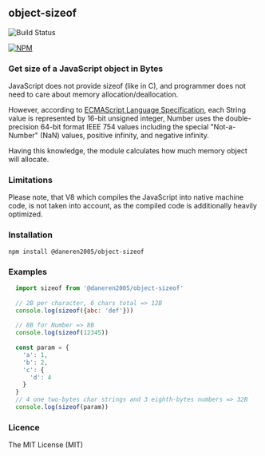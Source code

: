 ## object-sizeof

![Build Status](https://github.com/daneren2005/sizeof/actions/workflows/run-tests.yml/badge.svg)

[![NPM](https://nodei.co/npm/@daneren2005/object-sizeof.png?downloads=true&downloadRank=true)](https://www.npmjs.com/package/@daneren2005/object-sizeof)

### Get size of a JavaScript object in Bytes

JavaScript does not provide sizeof (like in C), and programmer does not need to care about memory allocation/deallocation. 

However, according to [ECMAScript Language Specification](http://www.ecma-international.org/ecma-262/5.1/), each String value is represented by 16-bit unsigned integer, Number uses  the double-precision 64-bit format IEEE 754 values including the special "Not-a-Number" (NaN) values, positive infinity, and negative infinity.

Having this knowledge, the module calculates how much memory object will allocate. 

### Limitations
Please note, that V8 which compiles the JavaScript into native machine code, is not taken into account, as the compiled code is additionally heavily optimized. 

### Installation

`npm install @daneren2005/object-sizeof`

### Examples

```javascript
  import sizeof from '@daneren2005/object-sizeof'
  
  // 2B per character, 6 chars total => 12B
  console.log(sizeof({abc: 'def'}))
  
  // 8B for Number => 8B
  console.log(sizeof(12345))
  
  const param = { 
    'a': 1, 
    'b': 2, 
    'c': {
      'd': 4
    }
  }
  // 4 one two-bytes char strings and 3 eighth-bytes numbers => 32B
  console.log(sizeof(param))
```

### Licence

The MIT License (MIT)
